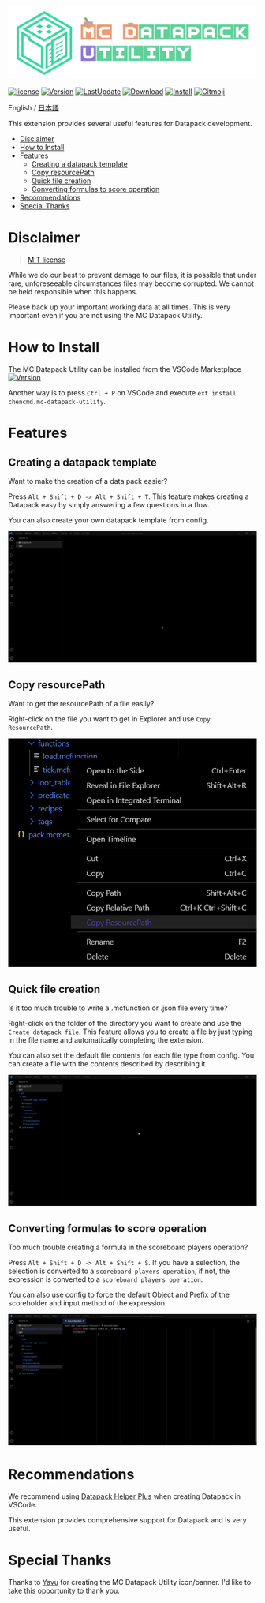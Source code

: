 ![Banner](https://raw.githubusercontent.com/ChenCMD/MC-Datapack-Utility/master/images/banner.png)

[![license](https://img.shields.io/github/license/ChenCMD/MC-Datapack-Utility)](https://github.com/ChenCMD/MC-Datapack-Utility/blob/master/LICENCE)
[![Version](https://img.shields.io/visual-studio-marketplace/v/chencmd.mc-datapack-utility?logo=visual-studio-code)](https://marketplace.visualstudio.com/items?itemName=chencmd.mc-datapack-utility)
[![LastUpdate](https://img.shields.io/visual-studio-marketplace/last-updated/chencmd.mc-datapack-utility?logo=visual-studio-code)](https://marketplace.visualstudio.com/items?itemName=chencmd.mc-datapack-utility)
[![Download](https://img.shields.io/visual-studio-marketplace/d/chencmd.mc-datapack-utility?logo=visual-studio-code)](https://marketplace.visualstudio.com/items?itemName=chencmd.mc-datapack-utility)
[![Install](https://img.shields.io/visual-studio-marketplace/i/chencmd.mc-datapack-utility?logo=visual-studio-code)](https://marketplace.visualstudio.com/items?itemName=chencmd.mc-datapack-utility)
[![Gitmoji](https://img.shields.io/badge/gitmoji-%20😜%20😍-FFDD67.svg)](https://gitmoji.carloscuesta.me/)

English / [日本語](https://github.com/ChenCMD/MC-Datapack-Utility/blob/master/README_ja.md)

This extension provides several useful features for Datapack development.

- [Disclaimer](#Disclaimer)
- [How to Install](#How-to-Install)
- [Features](#Features)
  - [Creating a datapack template](#Creating-a-datapack-template)
  - [Copy resourcePath](#Copy-resourcePath)
  - [Quick file creation](#Quick-file-creation)
  - [Converting formulas to score operation](#Converting-formulas-to-score-operation)
- [Recommendations](#Recommendations)
- [Special Thanks](#Special-Thanks)

# Disclaimer

> [MIT license](https://github.com/ChenCMD/MC-Datapack-Utility/blob/master/LICENCE)

While we do our best to prevent damage to our files, it is possible that under rare, unforeseeable circumstances files may become corrupted.
We cannot be held responsible when this happens.

Please back up your important working data at all times. This is very important even if you are not using the MC Datapack Utility.

# How to Install

The MC Datapack Utility can be installed from the VSCode Marketplace
[![Version](https://img.shields.io/visual-studio-marketplace/v/chencmd.mc-datapack-utility?logo=visual-studio-code)](https://marketplace.visualstudio.com/items?itemName=chencmd.mc-datapack-utility)

Another way is to press `Ctrl + P` on VSCode and execute `ext install chencmd.mc-datapack-utility`.

# Features
## Creating a datapack template

Want to make the creation of a data pack easier?

Press `Alt + Shift + D -> Alt + Shift + T`.
This feature makes creating a Datapack easy by simply answering a few questions in a flow.

You can also create your own datapack template from config.

![gif](https://raw.githubusercontent.com/ChenCMD/MC-Datapack-Utility/master/images/createDatapackTemplate.gif)

## Copy resourcePath

Want to get the resourcePath of a file easily?

Right-click on the file you want to get in Explorer and use `Copy ResourcePath`.

![image](https://raw.githubusercontent.com/ChenCMD/MC-Datapack-Utility/master/images/copyResourcePath_en.png)

## Quick file creation

Is it too much trouble to write a .mcfunction or .json file every time?

Right-click on the folder of the directory you want to create and use the `Create datapack file`.
This feature allows you to create a file by just typing in the file name and automatically completing the extension.

You can also set the default file contents for each file type from config.
You can create a file with the contents described by describing it.

![gif](https://raw.githubusercontent.com/ChenCMD/MC-Datapack-Utility/master/images/createFile.gif)

## Converting formulas to score operation

Too much trouble creating a formula in the scoreboard players operation?

Press `Alt + Shift + D -> Alt + Shift + S`.
If you have a selection, the selection is converted to a `scoreboard players operation`, if not, the expression is converted to a `scoreboard players operation`.

You can also use config to force the default Object and Prefix of the scoreholder and input method of the expression.

![gif](https://raw.githubusercontent.com/ChenCMD/MC-Datapack-Utility/master/images/scoreOperation.gif)

# Recommendations

We recommend using [Datapack Helper Plus](https://marketplace.visualstudio.com/items?itemName=SPGoding.datapack-language-server) when creating Datapack in VSCode.

This extension provides comprehensive support for Datapack and is very useful.

# Special Thanks

Thanks to [Yavu](https://twitter.com/Yavu_Minecraft) for creating the MC Datapack Utility icon/banner.
I'd like to take this opportunity to thank you.